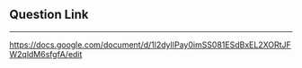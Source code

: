 ## Question Link
------------------
https://docs.google.com/document/d/1l2dyIlPay0imSS081ESdBxEL2XORtJFW2qldM6sfgfA/edit